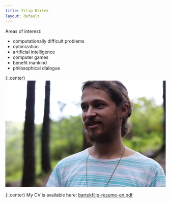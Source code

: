 ```yaml
---
title: Filip Bártek
layout: default
---
```


Areas of interest:

* computationally difficult problems
* optimization
* artificial intelligence
* computer games
* benefit mankind
* philosophical dialogue

{:.center}
![My photo](/assets/20171001173719_IMG_0383_740.JPG)

{:.center}
My CV is available here: [bartekfilip-resume-en.pdf](http://filipbartek.github.io/resume/bartekfilip-resume-en.pdf)
